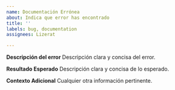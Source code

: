 ```yaml
---
name: Documentación Errónea
about: Indica que error has encontrado
title: ''
labels: bug, documentation
assignees: Lizerat

---
```


**Descripción del error**
Descripción clara y concisa del error.

**Resultado Esperado**
Descripción clara y concisa de lo esperado.

**Contexto Adicional**
Cualquier otra información pertinente.
